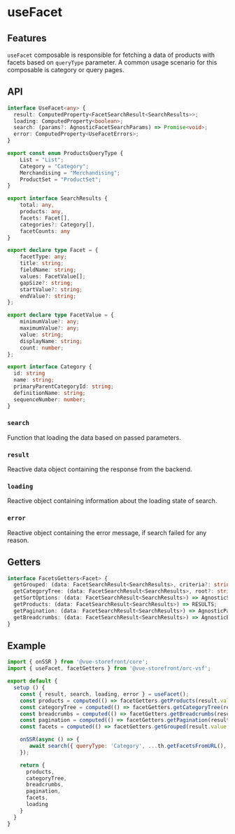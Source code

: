 # useFacet

## Features
`useFacet` composable is responsible for fetching a data of products with facets based on `queryType` parameter. A common usage scenario for this composable is category or query pages.

## API
```typescript
interface UseFacet<any> {
  result: ComputedProperty<FacetSearchResult<SearchResults>>;
  loading: ComputedProperty<boolean>;
  search: (params?: AgnosticFacetSearchParams) => Promise<void>;
  error: ComputedProperty<UseFacetErrors>;
}

export const enum ProductsQueryType {
    List = "List";
    Category = "Category";
    Merchandising = "Merchandising";
    ProductSet = "ProductSet";
}

export interface SearchResults {
    total: any,
    products: any,
    facets: Facet[],
    categories?: Category[],
    facetCounts: any
}

export declare type Facet = {
    facetType: any;
    title: string;
    fieldName: string;
    values: FacetValue[];
    gapSize?: string;
    startValue?: string;
    endValue?: string;
};

export declare type FacetValue = {
    minimumValue?: any;
    maximumValue?: any;
    value: string;
    displayName: string;
    count: number;
};

export interface Category {
  id: string
  name: string;
  primaryParentCategoryId: string;
  definitionName: string;
  sequenceNumber: number;
}
```

### `search`
Function that loading the data based on passed parameters. 

### `result`
Reactive data object containing the response from the backend.

### `loading`
Reactive object containing information about the loading state of search.

### `error`
Reactive object containing the error message, if search failed for any reason.

## Getters
````typescript
interface FacetsGetters<Facet> {
  getGrouped: (data: FacetSearchResult<SearchResults>, criteria?: string[]) => (AgnosticGroupedFacet & {type: string});
  getCategoryTree: (data: FacetSearchResult<SearchResults>, root?: string = 'Root', level = 3) => AgnosticCategoryTree;
  getSortOptions: (data: FacetSearchResult<SearchResults>) => AgnosticSort;
  getProducts: (data: FacetSearchResult<SearchResults>) => RESULTS;
  getPagination: (data: FacetSearchResult<SearchResults>) => AgnosticPagination;
  getBreadcrumbs: (data: FacetSearchResult<SearchResults>) => AgnosticBreadcrumb[];
}
````
## Example

```javascript
import { onSSR } from '@vue-storefront/core';
import { useFacet, facetGetters } from '@vue-storefront/orc-vsf';

export default {
  setup () {
    const { result, search, loading, error } = useFacet();
    const products = computed(() => facetGetters.getProducts(result.value));
    const categoryTree = computed(() => facetGetters.getCategoryTree(result.value));
    const breadcrumbs = computed(() => facetGetters.getBreadcrumbs(result.value));
    const pagination = computed(() => facetGetters.getPagination(result.value));
    const facets = computed(() => facetGetters.getGrouped(result.value, ['Brand','SeasonWear']));

    onSSR(async () => {
       await search({ queryType: 'Category', ...th.getFacetsFromURL(), facetCounts: ['CategoryLevel1', 'CategoryLevel2', 'CategoryLevel3'] });
    });

    return {
      products,
      categoryTree,
      breadcrumbs,
      pagination,
      facets,
      loading
    }
  }
}
```